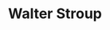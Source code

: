 ---
first_name: Walter
last_name: Stroup
title: Walter Stroup
role: Emeritus Professor of Statistics
education:
  courses:
  - course: PhD Statistics
    institution: University of Kentucky
    year: 1979
  - course: MS Statistics
    institution: Univerisrty of Kentucky
    year: 1975
  - course: AB Psychology
    institution: Antioch College
    year: 1973
user_groups:
- Members
superuser: no
---